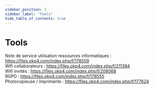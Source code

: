 ```yaml
---
sidebar_position: 2
sidebar_label: "Tools"
hide_table_of_contents: true
---
```


# Tools

Note de service utilisation ressources informatiques : https://files.okp4.com/index.php/f/178559  
Wifi collaborateurs : https://files.okp4.com/index.php/f/211384  
Wifi invités : https://files.okp4.com/index.php/f/208068  
RGPD : https://files.okp4.com/index.php/f/178555  
Photocopieuse / imprimante : https://files.okp4.com/index.php/f/177624 
